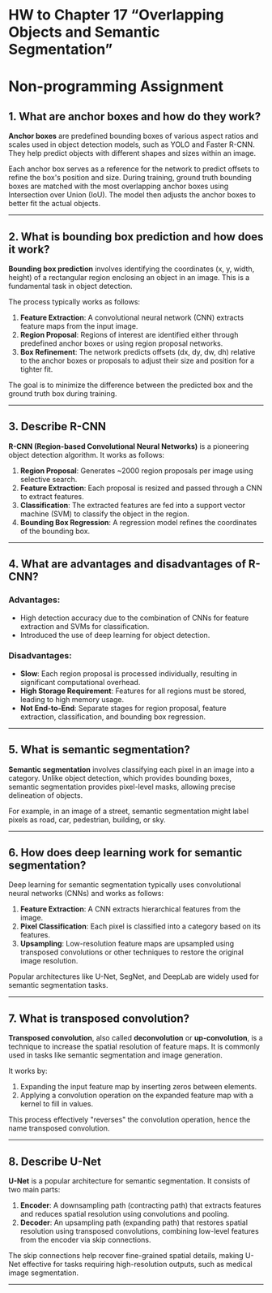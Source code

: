 # HW to Chapter 17 “Overlapping Objects and Semantic Segmentation”

# Non-programming Assignment

## 1. What are anchor boxes and how do they work?

**Anchor boxes** are predefined bounding boxes of various aspect ratios and scales used in object detection models, such as YOLO and Faster R-CNN. They help predict objects with different shapes and sizes within an image. 

Each anchor box serves as a reference for the network to predict offsets to refine the box's position and size. During training, ground truth bounding boxes are matched with the most overlapping anchor boxes using Intersection over Union (IoU). The model then adjusts the anchor boxes to better fit the actual objects.

---

## 2. What is bounding box prediction and how does it work?

**Bounding box prediction** involves identifying the coordinates (x, y, width, height) of a rectangular region enclosing an object in an image. This is a fundamental task in object detection.

The process typically works as follows:
1. **Feature Extraction**: A convolutional neural network (CNN) extracts feature maps from the input image.
2. **Region Proposal**: Regions of interest are identified either through predefined anchor boxes or using region proposal networks.
3. **Box Refinement**: The network predicts offsets (dx, dy, dw, dh) relative to the anchor boxes or proposals to adjust their size and position for a tighter fit.

The goal is to minimize the difference between the predicted box and the ground truth box during training.

---

## 3. Describe R-CNN

**R-CNN (Region-based Convolutional Neural Networks)** is a pioneering object detection algorithm. It works as follows:
1. **Region Proposal**: Generates ~2000 region proposals per image using selective search.
2. **Feature Extraction**: Each proposal is resized and passed through a CNN to extract features.
3. **Classification**: The extracted features are fed into a support vector machine (SVM) to classify the object in the region.
4. **Bounding Box Regression**: A regression model refines the coordinates of the bounding box.

---

## 4. What are advantages and disadvantages of R-CNN?

### Advantages:
- High detection accuracy due to the combination of CNNs for feature extraction and SVMs for classification.
- Introduced the use of deep learning for object detection.

### Disadvantages:
- **Slow**: Each region proposal is processed individually, resulting in significant computational overhead.
- **High Storage Requirement**: Features for all regions must be stored, leading to high memory usage.
- **Not End-to-End**: Separate stages for region proposal, feature extraction, classification, and bounding box regression.

---

## 5. What is semantic segmentation?

**Semantic segmentation** involves classifying each pixel in an image into a category. Unlike object detection, which provides bounding boxes, semantic segmentation provides pixel-level masks, allowing precise delineation of objects.

For example, in an image of a street, semantic segmentation might label pixels as road, car, pedestrian, building, or sky.

---

## 6. How does deep learning work for semantic segmentation?

Deep learning for semantic segmentation typically uses convolutional neural networks (CNNs) and works as follows:
1. **Feature Extraction**: A CNN extracts hierarchical features from the image.
2. **Pixel Classification**: Each pixel is classified into a category based on its features.
3. **Upsampling**: Low-resolution feature maps are upsampled using transposed convolutions or other techniques to restore the original image resolution.

Popular architectures like U-Net, SegNet, and DeepLab are widely used for semantic segmentation tasks.

---

## 7. What is transposed convolution?

**Transposed convolution**, also called **deconvolution** or **up-convolution**, is a technique to increase the spatial resolution of feature maps. It is commonly used in tasks like semantic segmentation and image generation.

It works by:
1. Expanding the input feature map by inserting zeros between elements.
2. Applying a convolution operation on the expanded feature map with a kernel to fill in values.

This process effectively "reverses" the convolution operation, hence the name transposed convolution.

---

## 8. Describe U-Net

**U-Net** is a popular architecture for semantic segmentation. It consists of two main parts:
1. **Encoder**: A downsampling path (contracting path) that extracts features and reduces spatial resolution using convolutions and pooling.
2. **Decoder**: An upsampling path (expanding path) that restores spatial resolution using transposed convolutions, combining low-level features from the encoder via skip connections.

The skip connections help recover fine-grained spatial details, making U-Net effective for tasks requiring high-resolution outputs, such as medical image segmentation.

---